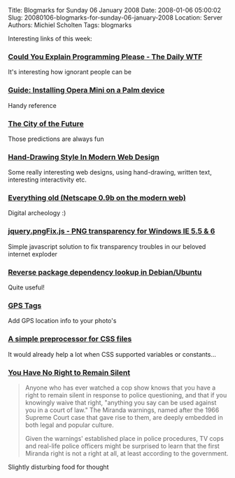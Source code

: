 Title: Blogmarks for Sunday 06 January 2008
Date: 2008-01-06 05:00:02
Slug: 20080106-blogmarks-for-sunday-06-january-2008
Location: Server
Authors: Michiel Scholten
Tags: blogmarks

<p>Interesting links of this week:</p>
<h3><a href="http://thedailywtf.com/Articles/Could-You-Explain-Programming-Please.aspx">Could You Explain Programming Please - The Daily WTF</a></h3>
<p>It's interesting how ignorant people can be</p>
<h3><a href="http://forum.brighthand.com/showthread.php?t=237551">Guide: Installing Opera Mini on a Palm device</a></h3>
<p>Handy reference</p>
<h3><a href="http://slashdot.org/article.pl?sid=07/12/30/2218248">The City of the Future</a></h3>
<p>Those predictions are always fun</p>
<h3><a href="http://www.smashingmagazine.com/2008/01/03/hand-drawing-style-in-modern-web-design/">Hand-Drawing Style In Modern Web Design</a></h3>
<p>Some really interesting web designs, using hand-drawing, written text, interesting interactivity etc.</p>
<h3><a href="http://torgo-x.livejournal.com/1013176.html">Everything old (Netscape 0.9b on the modern web)</a></h3>
<p>Digital archeology :)</p>
<h3><a href="http://jquery.andreaseberhard.de/pngFix/">jquery.pngFix.js - PNG transparency for Windows IE 5.5 &amp; 6</a></h3>
<p>Simple javascript solution to fix transparency troubles in our beloved internet exploder</p>
<h3><a href="http://blog.hartwork.org/?p=108">Reverse package dependency lookup in Debian/Ubuntu</a></h3>
<p>Quite useful!</p>
<h3><a href="http://www.sno.phy.queensu.ca/~phil/exiftool/TagNames/GPS.html">GPS Tags</a></h3>
<p>Add GPS location info to your photo's</p>
<h3><a href="http://uwstopia.nl/blog/2007/12/a-simple-preprocessor-for-css-files">A simple preprocessor for CSS files</a></h3>
<p>It would already help a lot when CSS supported variables or constants...</p>
<h3><a href="http://www.counterpunch.org/mariner1210.html">You Have No Right to Remain Silent</a></h3>
<blockquote><p>Anyone who has ever watched a cop show knows that you have a right to remain silent in response to police questioning, and that if you knowingly waive that right, "anything you say can be used against you in a court of law." The Miranda warnings, named after the 1966 Supreme Court case that gave rise to them, are deeply embedded in both legal and popular culture.</p>

<p>Given the warnings' established place in police procedures, TV cops and real-life police officers might be surprised to learn that the first Miranda right is not a right at all, at least according to the government.</p></blockquote>

<p>Slightly disturbing food for thought</p>
